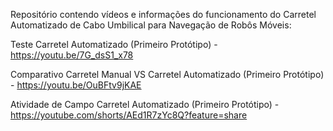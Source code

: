 Repositório contendo vídeos e informações do funcionamento do Carretel Automatizado de Cabo Umbilical para Navegação de Robôs Móveis:

Teste Carretel Automatizado (Primeiro Protótipo) - https://youtu.be/7G_dsS1_x78

Comparativo Carretel Manual VS Carretel Automatizado (Primeiro Protótipo) - https://youtu.be/OuBFtv9jKAE

Atividade de Campo Carretel Automatizado (Primeiro Protótipo) - https://youtube.com/shorts/AEd1R7zYc8Q?feature=share
